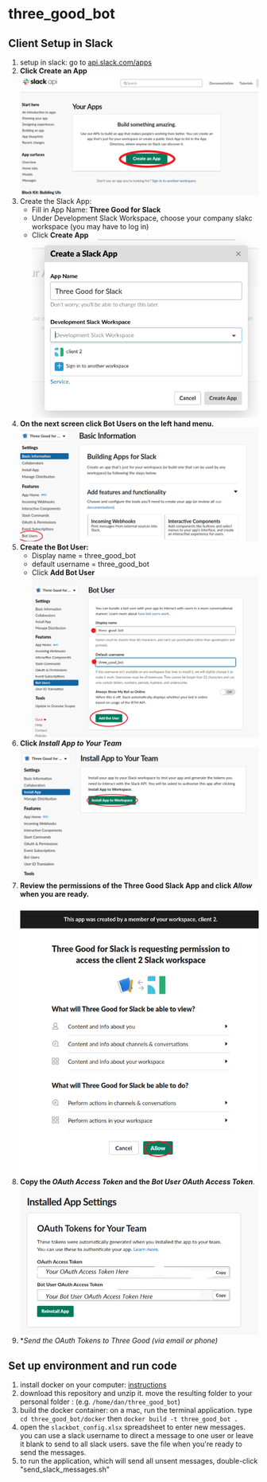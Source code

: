 # three_good_bot

## Client Setup in Slack
1. setup in slack: go to [api.slack.com/apps](https://api.slack.com/apps)
2. **Click Create an App**
![Step 1](/images/step1.png)
3. Create the Slack App: 
    * Fill in App Name: **Three Good for Slack** 
    * Under Development Slack Workspace, choose your company slakc workspace (you may have to log in)
    * Click **Create App**
![Step 2](/images/step2.png)
4. **On the next screen click Bot Users on the left hand menu.**
![Step 3](/images/step3.png)
5. **Create the Bot User:**
   * Display name = three_good_bot
   * default username = three_good_bot
   * Click **Add Bot User**
![Step 4](/images/step4.png)
6. **Click *Install App to Your Team***
![Step 5](/images/step5.png)
7. **Review the permissions of the Three Good Slack App and click *Allow* when you are ready.**
![Step 6](/images/step6.png)
8. **Copy the *OAuth Access Token* and the *Bot User OAuth Access Token***.
![Step 7](/images/step7.png)
9. **Send the OAuth Tokens to Three Good (via email or phone)*


## Set up environment and run code 

1. install docker on your computer: [instructions](https://docs.docker.com/install/)
2. download this repository and unzip it. move the resulting folder to your personal folder : (e.g. `/home/dan/three_good_bot`)
3. build the docker container: on a mac, run the terminal application. type
`cd three_good_bot/docker`
then
`docker build -t three_good_bot .`
4. open the `slackbot_config.xlsx` spreadsheet to enter new messages.  you can use a slack username to direct a message to one user or leave it blank to send to all slack users. save the file when you're ready to send the messages.
5. to run the application, which will send all unsent messages, double-click "send_slack_messages.sh"
